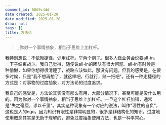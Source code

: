 ```yaml
---
comment_id: 5869c4dd
date created: 2025-01-20
date modified: 2025-01-20
draw: null
tags: []
title: 方法论
---
```

> _你对一个事情抽象，相当于思维上加杠杆。

我特别想说：不依赖捷径，少用杠杆。举两个例子。很多人做业务会说要all-in，一下子结束战斗。我自己觉得，随便说all-in的团队有很大问题。all-in有时候是一种偷懒，如果你想得很清楚了，战略应该如此，那没有问题。但我的感受是，在很多时候，只是"我不想再想了，就这样吧，行就行，赌一把吧"。还有一种走捷径的方式是：对事物的过度抽象，对方法论的过度追求。

我自己的感受是，方法论其实没有那么有用，大部分情况下，甚至可能是没什么用的。因为你对一个事情抽象，相当于思维上加杠杆。一旦这个杠杆加错，通常是"失之毫厘，谬以千里"。其实这种现象有一个对应的说法，叫作"理性的自负"，这也是人的ego。因为知识有限性是非常明显的，很多是非结构化的知识，过度地使用概念其实是无助于理解的，避免过度抽象使用方法，也是一种平常心。
